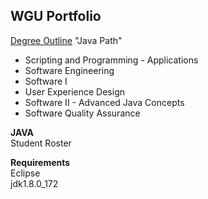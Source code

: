 ## WGU Portfolio

[Degree Outline](https://www.wgu.edu/online-it-degrees/software-development-bachelors-program.html) "Java Path"

* Scripting and Programming - Applications
* Software Engineering
* Software I
* User Experience Design
* Software II - Advanced Java Concepts
* Software Quality Assurance


**JAVA**  
  Student Roster

**Requirements**  
  Eclipse  
  jdk1.8.0_172  
